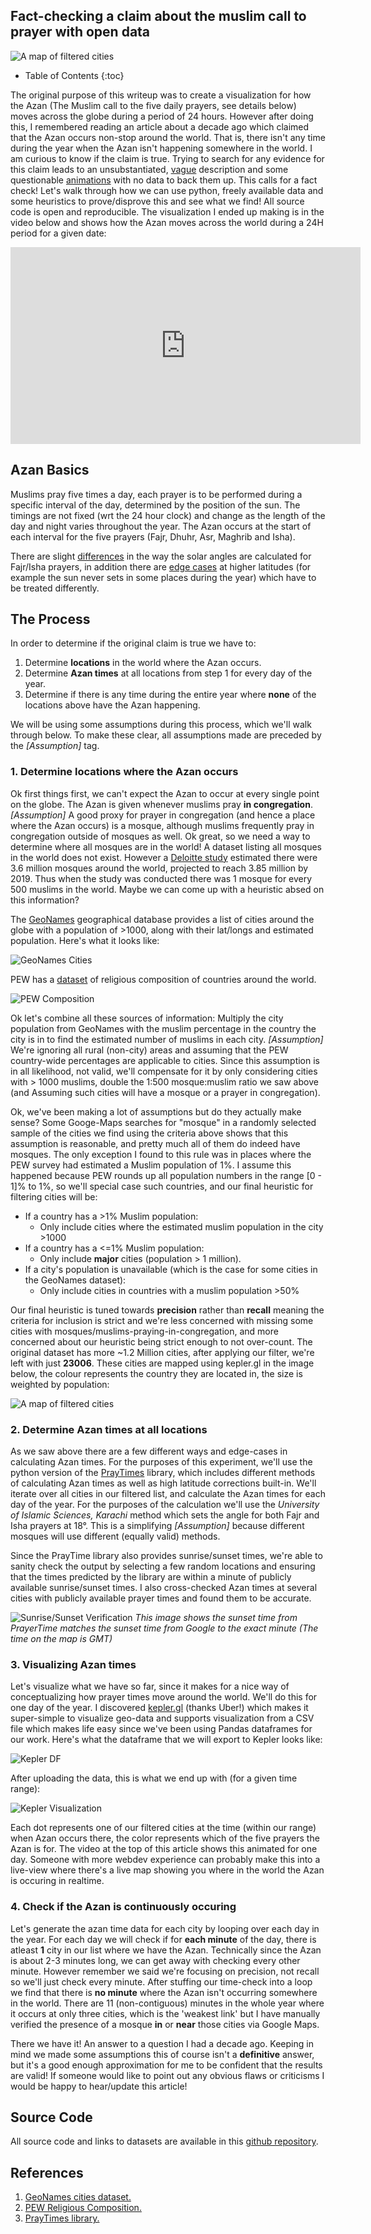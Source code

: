 ## Fact-checking a claim about the muslim call to prayer with open data

![A map of filtered cities](/imgs/azan/all_cities.png)

* Table of Contents
{:toc}

The original purpose of this writeup was to create a visualization for how the Azan (The Muslim call to the five daily prayers, see details below) moves across the globe during a period of 24 hours. However after doing this, I remembered reading an article about a decade ago which claimed that the Azan occurs non-stop around the world. That is, there isn't any time during the year when the Azan isn't happening somewhere in the world. I am curious to know if the claim is true. Trying to search for any evidence for this claim leads to an unsubstantiated, [vague](https://www.quora.com/Is-the-sound-of-the-Islamic-call-to-prayer-azan-non-stop-across-the-globe) description and some questionable [animations](https://www.youtube.com/watch?v=Q2Rsq6UmfLc) with no data to back them up. This calls for a fact check! Let's walk through how we can use python, freely available data and some heuristics to prove/disprove this and see what we find! All source code is open and reproducible. The visualization I ended up making is in the video below and shows how the Azan moves across the world during a 24H period for a given date:

<p align="center"><iframe width="560" height="315" src="https://www.youtube-nocookie.com/embed/IQg3wbQmg7U" title="YouTube video player" frameborder="0" allow="accelerometer; autoplay; clipboard-write; encrypted-media; gyroscope; picture-in-picture" allowfullscreen></iframe></p>
<p align="center"> </p>

## Azan Basics

Muslims pray five times a day, each prayer is to be performed during a specific interval of the day, determined by the position of the sun. The timings are not fixed (wrt the 24 hour clock) and change as the length of the day and night varies throughout the year. The Azan occurs at the start of each interval for the five prayers (Fajr, Dhuhr, Asr, Maghrib and Isha).

There are slight [differences](https://www.calislamic.com/fifteen-or-eighteen-degrees-calculating-prayer-and-fasting-times-in-islam/) in the way the solar angles are calculated for Fajr/Isha prayers, in addition there are [edge cases](https://www.astronomycenter.net/accut.html#alt) at higher latitudes (for example the sun never sets in some places during the year) which have to be treated differently.

## The Process

In order to determine if the original claim is true we have to:

1. Determine **locations** in the world where the Azan occurs.
2. Determine **Azan times** at all locations from step 1 for every day of the year.
3. Determine if there is any time during the entire year where **none** of the locations above have the Azan happening.

We will be using some assumptions during this process, which we'll walk through below. To make these clear, all assumptions made are preceded by the _[Assumption]_ tag.

### 1. Determine locations where the Azan occurs

Ok first things first, we can't expect the Azan to occur at every single point on the globe. The Azan is given whenever muslims pray **in congregation**. _[Assumption]_  A good proxy for prayer in congregation (and hence a place where the Azan occurs) is a mosque, although muslims frequently pray in congregation outside of mosques as well. Ok great, so we need a way to determine where all mosques are in the world! A dataset listing all mosques in the world does not exist. However a [Deloitte study](https://www2.deloitte.com/xe/en/pages/financial-services/articles/the-digital-islamic-services-landscape.html) estimated there were 3.6 million mosques around the world, projected to reach 3.85 million by 2019. Thus when the study was conducted there was 1 mosque for every 500 muslims in the world. Maybe we can come up with a heuristic absed on this information?

The [GeoNames](https://www.geonames.org/) geographical database provides a list of cities around the globe with a population of >1000, along with their lat/longs and estimated population. Here's what it looks like:

![GeoNames Cities](/imgs/azan/geonames_df.png)

PEW has a [dataset](https://www.pewforum.org/2015/04/02/religious-projection-table/2020/percent/all/) of religious composition of countries around the world.

![PEW Composition](/imgs/azan/pew_df.png)

Ok let's combine all these sources of information: Multiply the city population from GeoNames with the muslim percentage in the country the city is in to find the estimated number of muslims in each city. _[Assumption]_ We're ignoring all rural (non-city) areas and assuming that the PEW country-wide percentages are applicable to cities. Since this assumption is in all likelihood, not valid, we'll compensate for it by only considering cities with > 1000 muslims, double the 1:500 mosque:muslim ratio we saw above (and Assuming such cities will have a mosque or a prayer in congregation). 

Ok, we've been making a lot of assumptions but do they actually make sense? Some Googe-Maps searches for "mosque" in a randomly selected sample of the cities we find using the criteria above shows that this assumption is reasonable, and pretty much all of them do indeed have mosques. The only exception I found to this rule was in places where the PEW survey had estimated a Muslim population of 1%. I assume this happened because PEW rounds up all population numbers in the range [0 - 1]% to 1%, so we'll special case such countries, and our final heuristic for filtering cities will be:

* If a country has a >1% Muslim population:
  * Only include cities where the estimated muslim population in the city >1000
* If a country has a <=1% Muslim population:
  * Only include **major** cities (population > 1 million).
* If a city's population is unavailable (which is the case for some cities in the GeoNames dataset):
  * Only include cities in countries with a muslim population >50%

Our final heuristic is tuned towards **precision** rather than **recall** meaning the criteria for inclusion is strict and we're less concerned with missing some cities with mosques/muslims-praying-in-congregation, and more concerned about our heuristic being strict enough to not over-count. The original dataset has more ~1.2 Million cities, after applying our filter, we're left with just **23006**. These cities are mapped using kepler.gl in the image below, the colour represents the country they are located in, the size is weighted by population:

![A map of filtered cities](/imgs/azan/all_cities.png)

### 2. Determine Azan times at all locations

As we saw above there are a few different ways and edge-cases in calculating Azan times. For the purposes of this experiment, we'll use the python version of the [PrayTimes](http://praytimes.org/) library, which includes different methods of calculating Azan times as well as high latitude corrections built-in. We'll iterate over all cities in our filtered list, and calculate the Azan times for each day of the year. For the purposes of the calculation we'll use the _University of Islamic Sciences, Karachi_ method which sets the angle for both Fajr and Isha prayers at 18°. This is a simplifying _[Assumption]_ because different mosques will use different (equally valid) methods.

Since the PrayTime library also provides sunrise/sunset times, we're able to sanity check the output by selecting a few random locations and ensuring that the times predicted by the library are within a minute of publicly available sunrise/sunset times. I also cross-checked Azan times at several cities with publicly available prayer times and found them to be accurate.

![Sunrise/Sunset Verification](/imgs/azan/sunset_tokyo.png)
_This image shows the sunset time from PrayerTime matches the sunset time from Google to the exact minute (The time on the map is GMT)_


### 3. Visualizing Azan times

Let's visualize what we have so far, since it makes for a nice way of conceptualizing how prayer times move around the world. We'll do this for one day of the year. I discovered [kepler.gl](http://kepler.gl/) (thanks Uber!) which makes it super-simple to visualize geo-data and supports visualization from a CSV file which makes life easy since we've been using Pandas dataframes for our work. Here's what the dataframe that we will export to Kepler looks like:

![Kepler DF](/imgs/azan/kepler_df.png)

After uploading the data, this is what we end up with (for a given time range):

![Kepler Visualization](/imgs/azan/kepler_vis.png)

Each dot represents one of our filtered cities at the time (within our range) when Azan occurs there, the color represents which of the five prayers the Azan is for. The video at the top of this article shows this animated for one day. Someone with more webdev experience can probably make this into a live-view  where there's a live map showing you where in the world the Azan is occuring in realtime.

### 4. Check if the Azan is continuously occuring

Let's generate the azan time data for each city by looping over each day in the year. For each day we will check if for **each minute** of the day, there is atleast **1** city in our list where we have the Azan. Technically since the Azan is about 2-3 minutes long, we can get away with checking every other minute. However remember we said we're focusing on precision, not recall so we'll just check every minute. After stuffing our time-check into a loop we find that there is **no minute** where the Azan isn't occurring somewhere in the world. There are 11 (non-contiguous) minutes in the whole year where it occurs at only three cities, which is the 'weakest link' but I have manually verified the presence of a mosque **in** or **near** those cities via Google Maps.

There we have it! An answer to a question I had a decade ago. Keeping in mind we made some assumptions this of course isn't a **definitive** answer, but it's a good enough approximation for me to be confident that the results are valid! If someone would like to point out any obvious flaws or criticisms I would be happy to hear/update this article!

## Source Code

All source code and links to datasets are available in this [github repository](https://github.com/SulemanKazi/AzanVis).

## References

1. [GeoNames cities dataset.](https://public.opendatasoft.com/explore/dataset/geonames-all-cities-with-a-population-1000/table/?disjunctive.cou_name_en&sort=name)
2. [PEW Religious Composition.](https://www.pewforum.org/2015/04/02/religious-projection-table/)
3. [PrayTimes library.](http://praytimes.org/)


